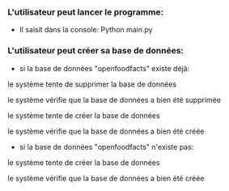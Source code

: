 ### L'utilisateur peut lancer le programme:
* Il saisit dans la console: Python main.py

### L'utilisateur peut créer sa base de données:
* si la base de données "openfoodfacts" existe déjà:

le système tente de supprimer la base de données

le système vérifie que la base de données a bien été supprimée

le système tente de créer la base de données

le système vérifie que la base de données a bien été créée

* si la base de données "openfoodfacts" n'existe pas:

le système tente de créer la base de données

le système vérifie que la base de données a bien été créée
